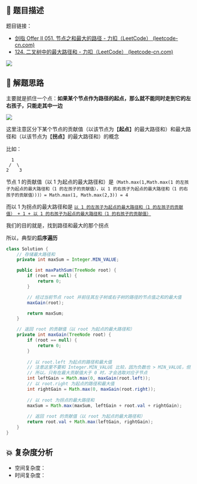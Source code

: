 ## 📃 题目描述

题目链接：

- [剑指 Offer II 051. 节点之和最大的路径 - 力扣（LeetCode） (leetcode-cn.com)](https://leetcode-cn.com/problems/jC7MId/)
- [124. 二叉树中的最大路径和 - 力扣（LeetCode） (leetcode-cn.com)](https://leetcode-cn.com/problems/binary-tree-maximum-path-sum/)

![](https://cs-wiki.oss-cn-shanghai.aliyuncs.com/img/20220422184546.png)

## 🔔 解题思路

主要就是抓住一个点：**如果某个节点作为路径的起点，那么就不能同时走到它的左右孩子，只能走其中一边**

![](https://cs-wiki.oss-cn-shanghai.aliyuncs.com/img/20220422184707.png)

这里注意区分下某个节点的贡献值（以该节点为【**起点**】的最大路径和）和最大路径和（以该节点为【**拐点**】的最大路径和）的概念

比如：

```
  1
 /  \
2	 3
```

节点 1 的贡献值（以 1 为起点的最大路径和）是`（Math.max(1,Math.max(1 的左孩子为起点的最大路径和（1 的左孩子的贡献值），以 1 的右孩子为起点的最大路径和（1 的右孩子的贡献值）))）= Math.max(1, Math.max(2,3)) = 4`

而以 1 为拐点的最大路径和是 <u>`以 1 的左孩子为起点的最大路径和（1 的左孩子的贡献值） + 1 + 以 1 的右孩子为起点的最大路径和（1 的右孩子的贡献值）`</u>

我们的目的就是，找到路径和最大的那个拐点

所以，典型的**后序遍历**


```java
class Solution {
    // 存储最大路径和
    private int maxSum = Integer.MIN_VALUE;

    public int maxPathSum(TreeNode root) {
        if (root == null) {
            return 0;
        }

        // 经过当前节点 root 并前往其左子树或右子树的路径的节点值之和的最大值
        maxGain(root);

        return maxSum;
    }

    // 返回 root 的贡献值（以 root 为起点的最大路径和）
    private int maxGain(TreeNode root) {
        if (root == null) {
            return 0;
        }
        
        // 以 root.left 为起点的路径和最大值
        // 注意这里不要和 Integer.MIN_VALUE 比较，因为负数也 > MIN_VALUE，但是负数显然对最大路径和没有帮助
        // 所以，只有在最大贡献值大于 0 时，才会选取对应子节点
        int leftGain = Math.max(0, maxGain(root.left));
        // 以 root.right 为起点的路径和最大值
        int rightGain = Math.max(0, maxGain(root.right));
		
        // 以 root 为拐点的最大路径和
        maxSum = Math.max(maxSum, leftGain + root.val + rightGain);
		
        // 返回 root 的贡献值（以 root 为起点的最大路径和）
        return root.val + Math.max(leftGain, rightGain);
    }
}
```

## 💥 复杂度分析

- 空间复杂度：
- 时间复杂度：

